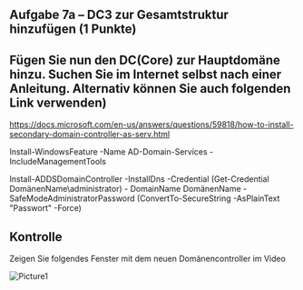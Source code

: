 ﻿## Aufgabe 7a – DC3 zur Gesamtstruktur hinzufügen (1 Punkte)

## Fügen Sie nun den DC(Core) zur Hauptdomäne hinzu. Suchen Sie im Internet selbst nach einer Anleitung. Alternativ können Sie auch folgenden Link verwenden)

<https://docs.microsoft.com/en-us/answers/questions/59818/how-to-install-secondary-domain-controller-as-serv.html>

Install-WindowsFeature -Name AD-Domain-Services -IncludeManagementTools



Install-ADDSDomainController -InstallDns -Credential (Get-Credential DomänenName\administrator) - DomainName DomänenName -SafeModeAdministratorPassword (ConvertTo-SecureString -AsPlainText "Passwort" -Force)


## Kontrolle
   Zeigen Sie folgendes Fenster mit dem neuen Domänencontroller im Video

![Picture1](/images/07-Picture2.png)



